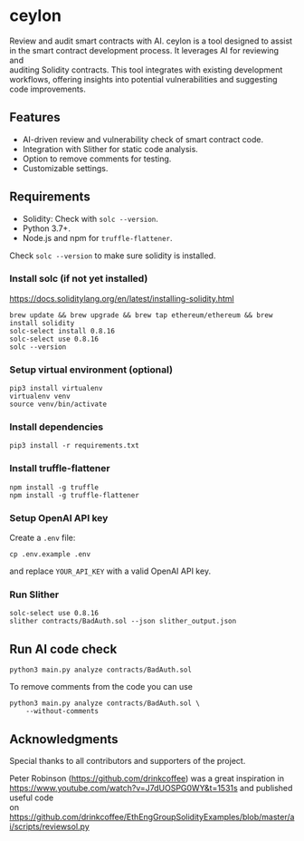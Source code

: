 # ceylon

Review and audit smart contracts with AI. ceylon is a tool designed to assist  
in the smart contract development process. It leverages AI for reviewing and  
auditing Solidity contracts. This tool integrates with existing development  
workflows, offering insights into potential vulnerabilities and suggesting  
code improvements.

## Features

- AI-driven review and vulnerability check of smart contract code.
- Integration with Slither for static code analysis.
- Option to remove comments for testing.
- Customizable settings.

## Requirements

- Solidity: Check with `solc --version`.
- Python 3.7+.
- Node.js and npm for `truffle-flattener`.

Check `solc --version` to make sure solidity is installed.

### Install solc (if not yet installed)

<https://docs.soliditylang.org/en/latest/installing-solidity.html>

```console
brew update && brew upgrade && brew tap ethereum/ethereum && brew install solidity
solc-select install 0.8.16
solc-select use 0.8.16
solc --version
```

### Setup virtual environment (optional)

```console
pip3 install virtualenv
virtualenv venv
source venv/bin/activate
```

### Install dependencies

```console
pip3 install -r requirements.txt
```

### Install truffle-flattener

```console
npm install -g truffle
npm install -g truffle-flattener
```

### Setup OpenAI API key

Create a `.env` file:

```console
cp .env.example .env
```

and replace `YOUR_API_KEY` with a valid OpenAI API key.

### Run Slither

```console
solc-select use 0.8.16
slither contracts/BadAuth.sol --json slither_output.json
```

## Run AI code check

```console
python3 main.py analyze contracts/BadAuth.sol
```

To remove comments from the code you can use

```console
python3 main.py analyze contracts/BadAuth.sol \
    --without-comments
```

## Acknowledgments

Special thanks to all contributors and supporters of the project.

Peter Robinson (<https://github.com/drinkcoffee>) was a great inspiration in  
<https://www.youtube.com/watch?v=J7dUOSPG0WY&t=1531s> and published useful code  
on <https://github.com/drinkcoffee/EthEngGroupSolidityExamples/blob/master/ai/scripts/reviewsol.py>
